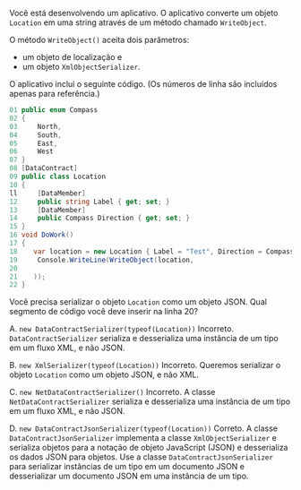 ﻿Você está desenvolvendo um aplicativo. O aplicativo converte um objeto `Location` em uma string 
através de um método chamado `WriteObject`.

O método `WriteObject()` aceita dois parâmetros:
- um objeto de localização e
- um objeto `XmlObjectSerializer`.

O aplicativo inclui o seguinte código. (Os números de linha são incluídos apenas para referência.)

```csharp
01 public enum Compass
02 {
03     North,
04     South,
05     East,
06     West
07 }
08 [DataContract]
09 public class Location
10 {
ll     [DataMember]
12     public string Label { get; set; }
13     [DataMember]
14     public Compass Direction { get; set; }
15 }
16 void DoWork()
17 {
18    var location = new Location { Label = "Test", Direction = Compass.West };
19     Console.WriteLine(WriteObject(location,
20         
21    ));
22 }
```

Você precisa serializar o objeto `Location` como um objeto JSON.
Qual segmento de código você deve inserir na linha 20?

A.
`new DataContractSerializer(typeof(Location))`
Incorreto. `DataContractSerializer` serializa e desserializa uma instância de um tipo em um fluxo XML,
e não JSON.

B.
`new XmlSerializer(typeof(Location))`
Incorreto. Queremos serializar o objeto `Location` como um objeto JSON, e não XML.

C.
`new NetDataContractSerializer()`
Incorreto. A classe `NetDataContractSerializer` serializa e desserializa uma instância de um tipo em um fluxo XML, e não JSON.

D.
`new DataContractJsonSerializer(typeof(Location))`
Correto. A classe `DataContractJsonSerializer` implementa a classe `XmlObjectSerializer` e serializa objetos para a notação de objeto JavaScript
(JSON) e desserializa os dados JSON para objetos.
Use a classe `DataContractJsonSerializer` para serializar instâncias de um tipo em um documento JSON
e desserializar um documento JSON em uma instância de um tipo.
